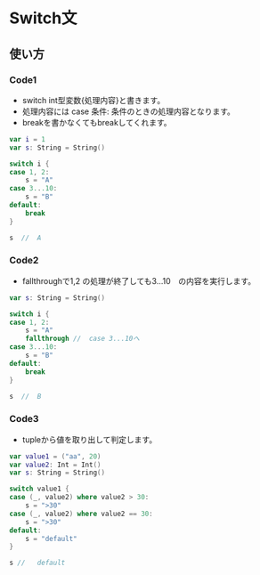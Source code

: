# Switch文

## 使い方

### Code1

- switch int型変数{処理内容}と書きます。
- 処理内容には case 条件: 条件のときの処理内容となります。
- breakを書かなくてもbreakしてくれます。

```swift
var i = 1
var s: String = String()

switch i {
case 1, 2:
    s = "A"
case 3...10:
    s = "B"
default:
    break
}

s  //  A
```

### Code2

- fallthroughで1,2 の処理が終了しても3...10　の内容を実行します。

```swift
var s: String = String()

switch i {
case 1, 2:
    s = "A"
    fallthrough //  case 3...10へ
case 3...10:
    s = "B"
default:
    break
}

s  //  B
```

### Code3

- tupleから値を取り出して判定します。

```swift
var value1 = ("aa", 20)
var value2: Int = Int()
var s: String = String()

switch value1 {
case (_, value2) where value2 > 30:
    s = ">30"
case (_, value2) where value2 == 30:
    s = ">30"
default:
    s = "default"
}

s //   default
```
